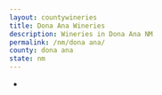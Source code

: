 ```yaml
---
layout: countywineries
title: Dona Ana Wineries
description: Wineries in Dona Ana NM
permalink: /nm/dona ana/
county: dona ana
state: nm
---
```

-
